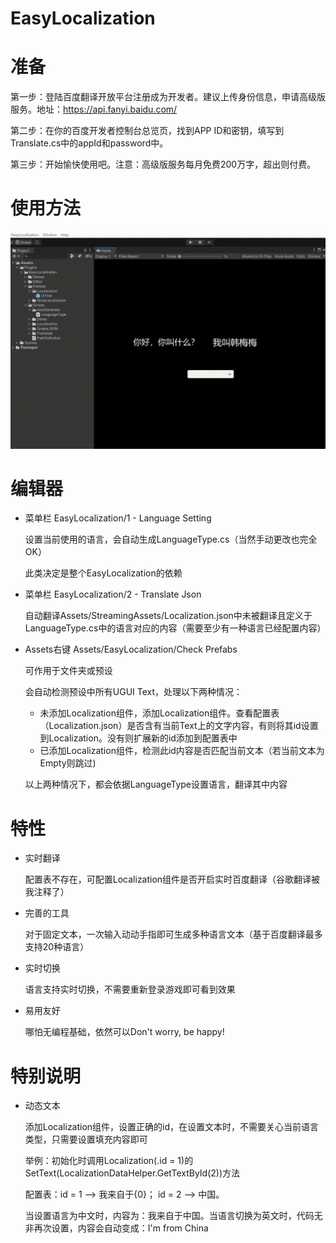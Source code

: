 # EasyLocalization

# 准备

第一步：登陆百度翻译开放平台注册成为开发者。建议上传身份信息，申请高级版服务。地址：https://api.fanyi.baidu.com/

第二步：在你的百度开发者控制台总览页，找到APP ID和密钥，填写到Translate.cs中的appId和password中。

第三步：开始愉快使用吧。注意：高级版服务每月免费200万字，超出则付费。


# 使用方法

![image](https://github.com/xiangxiang1018/EasyLocalization/blob/master/Help/HowToUse.gif)

# 编辑器

- 菜单栏 EasyLocalization/1 - Language Setting

  设置当前使用的语言，会自动生成LanguageType.cs（当然手动更改也完全OK）
  
  此类决定是整个EasyLocalization的依赖
  
- 菜单栏 EasyLocalization/2 - Translate Json
  
  自动翻译Assets/StreamingAssets/Localization.json中未被翻译且定义于LanguageType.cs中的语言对应的内容（需要至少有一种语言已经配置内容）
  
* Assets右键 Assets/EasyLocalization/Check Prefabs

   可作用于文件夹或预设
   
   会自动检测预设中所有UGUI Text，处理以下两种情况：
  - 未添加Localization组件，添加Localization组件。查看配置表（Localization.json）是否含有当前Text上的文字内容，有则将其id设置到Localization。没有则扩展新的id添加到配置表中
  - 已添加Localization组件，检测此id内容是否匹配当前文本（若当前文本为Empty则跳过)
   
   以上两种情况下，都会依据LanguageType设置语言，翻译其中内容
   
 # 特性
 
 - 实时翻译
 
    配置表不存在，可配置Localization组件是否开启实时百度翻译（谷歌翻译被我注释了）
    
 - 完善的工具
 
    对于固定文本，一次输入动动手指即可生成多种语言文本（基于百度翻译最多支持20种语言）
    
 - 实时切换
 
    语言支持实时切换，不需要重新登录游戏即可看到效果
    
 - 易用友好
 
    哪怕无编程基础，依然可以Don't worry, be happy!

 # 特别说明
 
 - 动态文本
 
   添加Localization组件，设置正确的id，在设置文本时，不需要关心当前语言类型，只需要设置填充内容即可
 
   举例：初始化时调用Localization(.id = 1)的SetText(LocalizationDataHelper.GetTextById(2))方法
   
   配置表：id = 1 --> 我来自于{0}； id = 2 --> 中国。 
   
   当设置语言为中文时，内容为：我来自于中国。当语言切换为英文时，代码无非再次设置，内容会自动变成：I'm from China
